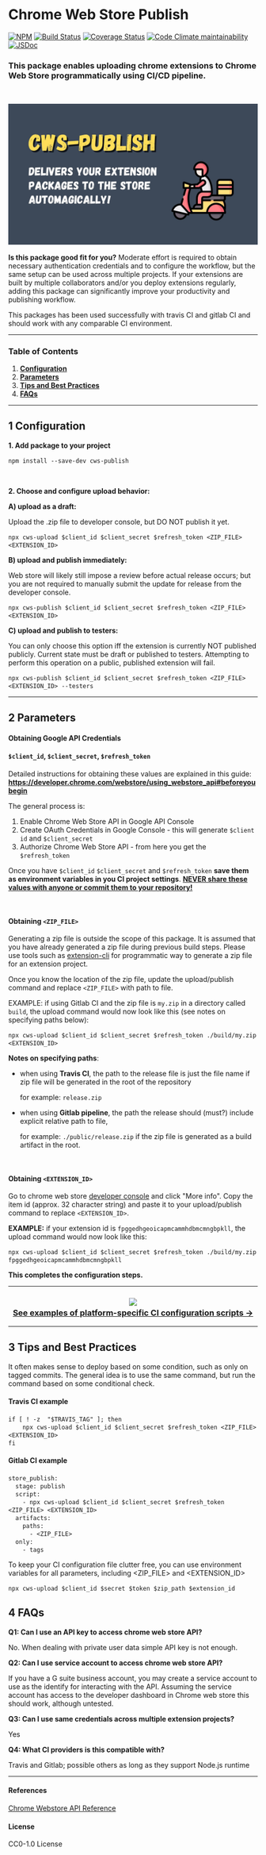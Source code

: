# Chrome Web Store Publish

[![NPM](https://img.shields.io/npm/v/cws-publish)](https://www.npmjs.com/package/cws-publish)
[![Build Status](https://travis-ci.com/MobileFirstLLC/cws-publish.svg?branch=master)](https://travis-ci.com/MobileFirstLLC/cws-publish)
[![Coverage Status](https://coveralls.io/repos/github/MobileFirstLLC/cws-publish/badge.svg?branch=master)](https://coveralls.io/github/MobileFirstLLC/cws-publish?branch=master)
[![Code Climate maintainability](https://img.shields.io/codeclimate/maintainability/MobileFirstLLC/cws-publish)](https://codeclimate.com/github/MobileFirstLLC/cws-publish)
[![JSDoc](https://inch-ci.org/github/MobileFirstLLC/shortcuts-for-chrome.svg?branch=master)](https://inch-ci.org/github/mobilefirstllc/cws-publish)

### This package enables uploading chrome extensions to Chrome Web Store programmatically using CI/CD pipeline.

<br/>

![img](https://raw.githubusercontent.com/MobileFirstLLC/cws-publish/master/.github/feature.jpg)

**Is this package good fit for you?** Moderate effort is required to obtain necessary authentication credentials and to configure the workflow, but the same setup
can be used across multiple projects. If your extensions are built by multiple collaborators and/or
you deploy extensions regularly, adding this package can significantly improve your 
productivity and publishing workflow.

This packages has been used successfully with travis CI and gitlab CI and should work with any 
comparable CI environment.

----

### Table of Contents

1. **[Configuration](#1-configuration)**
2. **[Parameters](#2-parameters)**
3. **[Tips and Best Practices](#3-tips-and-best-practices)**
4. **[FAQs](#4-faqs)**

---

## 1 Configuration

**1. Add package to your project**

```
npm install --save-dev cws-publish
```
<br/>

**2. Choose and configure upload behavior:**


**A) upload as a draft:**

Upload the .zip file to developer console, but DO NOT publish it yet.

```
npx cws-upload $client_id $client_secret $refresh_token <ZIP_FILE> <EXTENSION_ID>
```

**B) upload and publish immediately:**

Web store will likely still impose a review before actual release occurs; but you are not 
required to manually submit the update for release from the developer console.

```
npx cws-publish $client_id $client_secret $refresh_token <ZIP_FILE> <EXTENSION_ID>
```

**C) upload and publish to testers:**

You can only choose this option iff the extension is currently NOT published publicly.
Current state must be draft or published to testers.
Attempting to perform this operation on a public, published extension will fail.

```
npx cws-publish $client_id $client_secret $refresh_token <ZIP_FILE> <EXTENSION_ID> --testers
```

* * *

## 2 Parameters

#### Obtaining Google API Credentials

#### `$client_id`, `$client_secret`, `$refresh_token` 
 
Detailed instructions for obtaining these values are explained in this guide: **https://developer.chrome.com/webstore/using_webstore_api#beforeyoubegin**
 
 The general process is:
 1. Enable Chrome Web Store API in Google API Console 
 2. Create OAuth Credentials in Google Console - this will generate `$client id` and `$client_secret`
 3. Authorize Chrome Web Store API - from here you get the `$refresh_token`

Once you have `$client_id` `$client_secret` and `$refresh_token` **save them as environment variables in you CI project settings**. <u>**NEVER share these values with anyone or commit them to your repository!**</u>

<br/>

#### Obtaining `<ZIP_FILE>`

Generating a zip file is outside the scope of this package. It is assumed that you have already generated a zip file during previous build steps. 
Please use tools such as [extension-cli](https://github.com/MobileFirstLLC/extension-cli) for programmatic way to generate a zip file for an extension project.

Once you know the location of the zip file, update the upload/publish command and replace `<ZIP_FILE>` with path to file. 

EXAMPLE: if using Gitlab CI and the zip file is `my.zip` in a directory called `build`, the upload command would now look like this (see notes on specifying paths below):

```
npx cws-upload $client_id $client_secret $refresh_token ./build/my.zip <EXTENSION_ID>
```

**Notes on specifying paths**: 

- when using **Travis CI**, 
  the path to the release file is just the file name if zip file will be generated in the root of the repository
    
  for example: `release.zip` 

- when using **Gitlab pipeline**,
  the path the release should (must?) include explicit relative path to file, 
  
  for example: `./public/release.zip` if the zip file is generated as a build artifact in the root.


<br/>

#### Obtaining `<EXTENSION_ID>`

Go to chrome web store [developer console](https://chrome.google.com/webstore/developer/dashboard) and click "More info". Copy the item id (approx. 32 character string) and paste it to your upload/publish command to replace `<EXTENSION_ID>`.  
 
**EXAMPLE:** if your extension id is `fpggedhgeoicapmcammhdbmcmngbpkll`, the upload command would now look like this:
 
 ```
npx cws-upload $client_id $client_secret $refresh_token ./build/my.zip fpggedhgeoicapmcammhdbmcmngbpkll
 ```
  
**This completes the configuration steps.** 
 
* * *



<h3 align="center">
 <img src='https://media0.giphy.com/media/xk9cukG3p8mcv0tlli/giphy.gif' width="42" /><br/>
 <a href="https://github.com/MobileFirstLLC/cws-publish/tree/master/examples">See examples of platform-specific CI configuration scripts &rarr;</a></h3>

* * *
 
## 3 Tips and Best Practices

It often makes sense to deploy based on some condition, such as only on tagged commits.
The general idea is to use the same command, but run the command based on some conditional check.

#### Travis CI example
```
if [ ! -z  "$TRAVIS_TAG" ]; then 
    npx cws-upload $client_id $client_secret $refresh_token <ZIP_FILE> <EXTENSION_ID> 
fi    
```

#### Gitlab CI example

```
store_publish:
  stage: publish
  script:
    - npx cws-upload $client_id $client_secret $refresh_token <ZIP_FILE> <EXTENSION_ID> 
  artifacts:
    paths:
      - <ZIP_FILE>
  only:
    - tags
```

To keep your CI configuration file clutter free, you can use environment variables for all parameters, including <ZIP_FILE> and <EXTENSION_ID>

```
npx cws-upload $client_id $secret $token $zip_path $extension_id
```

## 4 FAQs

**Q1: Can I use an API key to access chrome web store API?**

No. When dealing with private user data simple API key is not enough.

**Q2: Can I use service account to access chrome web store API?**

If you have a G suite business account, you may create a 
service account to use as the identify for interacting with the API.
Assuming the service account has access to the developer dashboard in
Chrome web store this should work, although untested.

**Q3: Can I use same credentials across multiple extension projects?**

Yes

**Q4: What CI providers is this compatible with?**

Travis and Gitlab; possible others as long as they support Node.js runtime

---

#### References

[Chrome Webstore API Reference](https://developer.chrome.com/webstore/api_index)

#### License

CC0-1.0 License
